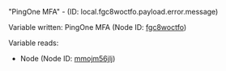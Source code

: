 "PingOne MFA" - (ID: local.fgc8woctfo.payload.error.message)

Variable written:
PingOne MFA (Node ID: [fgc8woctfo](../nodes/fgc8woctfo.md))

Variable reads:
* Node (Node ID: [mmojm56jlj](../nodes/mmojm56jlj.md))
